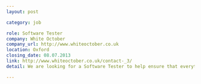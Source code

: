```yaml
---
layout: post

category: job

role: Software Tester
company: White October
company_url: http://www.whiteoctober.co.uk
location: Oxford
closing_date: 08.07.2013
link: http://www.whiteoctober.co.uk/contact-_3/
detail: We are looking for a Software Tester to help ensure that everything that goes out of the door meets our exacting standards. You will bring a strong understanding of web testing / acceptance testing on releases and cross browser testing on all major browsers and platforms, including mobile.

---
```

